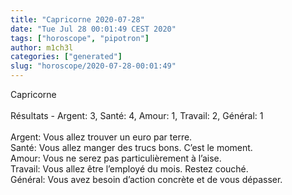 ```yaml
---
title: "Capricorne 2020-07-28"
date: "Tue Jul 28 00:01:49 CEST 2020"
tags: ["horoscope", "pipotron"]
author: m1ch3l
categories: ["generated"]
slug: "horoscope/2020-07-28-00:01:49"
---
```


Capricorne<br>
<br>
Résultats - Argent: 3, Santé: 4, Amour: 1, Travail: 2, Général: 1<br>
<br>
Argent:  Vous allez trouver un euro par terre. <br>
Santé:   Vous allez manger des trucs bons. C’est le moment.<br>
Amour:   Vous ne serez pas particulièrement à l’aise. <br>
Travail: Vous allez être l’employé du mois. Restez couché.<br>
Général: Vous avez besoin d’action concrète et de vous dépasser.<br>
